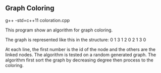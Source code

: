 ## Graph Coloring

g++ -std=c++11 coloration.cpp

This program show an algorithm for graph coloring.

The graph is represented like this in the structure:
0 1 3
1 2 0
2 1
3 0

At each line, the first number is the id of the node and the others are the linked nodes.
The algorithm is tested on a random generated graph.
The algorithm first sort the graph by decreasing degree then process to the coloring.